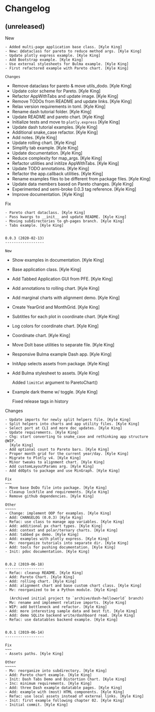 Changelog
=========


(unreleased)
------------

New
~~~
- Added multi-page application base class. [Kyle King]
- New: @dataclass for pareto to reduce method args. [Kyle King]
- Update plotly express example. [Kyle King]
- Add Bootstrap example. [Kyle King]
- Use external stylesheets for Bulma example. [Kyle King]
- First refactored example with Pareto chart. [Kyle King]

Changes
~~~~~~~
- Remove dataclass for pareto & move utils_dodo. [Kyle King]
- Update color scheme for Pareto. [Kyle King]
- Refactor AppWithTabs and update image. [Kyle King]
- Remove TODOs from README and update links. [Kyle King]
- Relax version requirements in toml. [Kyle King]
- Rename dash tutorial folder. [Kyle King]
- Update README and pareto chart. [Kyle King]
- Initialize tests and move to `plotly.express` [Kyle King]
- Update dash tutorial examples. [Kyle King]
- Additional snake_case refactor. [Kyle King]
- Add notes. [Kyle King]
- Update rolling chart. [Kyle King]
- Simplify tab example. [Kyle King]
- Update documentation. [Kyle King]
- Reduce complexity for map_args. [Kyle King]
- Refactor utilities and initilze AppWithTabs. [Kyle King]
- Update TODO annotations. [Kyle King]
- Refactor the app.callback utilities. [Kyle King]
- Rename examples files to be different from package files. [Kyle King]
- Update data members based on Pareto changes. [Kyle King]
- Experimented and semi-broke 0.0.3 tag reference. [Kyle King]
- Improve documentation. [Kyle King]

Fix
~~~
- Pareto chart dataclass. [Kyle King]
- Pass kwargs to __init__ and update README. [Kyle King]
- Moving subdirectories to gh-pages branch. [Kyle King]
- Tabs example. [Kyle King]


0.0.3 (2020-02-13)
------------------

New
~~~
- Show examples in documentation. [Kyle King]
- Base application class. [Kyle King]
- Add Tabbed Application GUI from PFE. [Kyle King]
- Add annotations to rolling chart. [Kyle King]
- Add marginal charts with alignment demo. [Kyle King]
- Create YearGrid and MonthGrid. [Kyle King]
- Subtitles for each plot in coordinate chart. [Kyle King]
- Log colors for coordinate chart. [Kyle King]
- Coordinate chart. [Kyle King]
- Move DoIt base utilities to separate file. [Kyle King]
- Responsive Bulma example Dash app. [Kyle King]
- InitApp selects assets from package. [Kyle King]
- Add Bulma stylesheet to assets. [Kyle King]

  Added `limitCat` argument to ParetoChart()
- Example dark theme w/ toggle. [Kyle King]

  Fixed release tags in history

Changes
~~~~~~~
- Update imports for newly split helpers file. [Kyle King]
- Split helpers into charts and app utility files. [Kyle King]
- Select port at CLI and more doc updates. [Kyle King]
- Update requirements. [Kyle King]
- Chg: start converting to snake_case and rethinking app structure @WIP.
  [Kyle King]
- Add optional count to Pareto bars. [Kyle King]
- Proper month grid for the current year/day. [Kyle King]
- Migrate to Plotly v4. [Kyle King]
- Minor tweaks to alignment chart. [Kyle King]
- Add customLayoutParams arg. [Kyle King]
- Add ddOpts to package and use MinGraph. [Kyle King]

Fix
~~~
- Move base DoDo file into package. [Kyle King]
- Cleanup lockfile and requirements. [Kyle King]
- Remove github dependencies. [Kyle King]

Other
~~~~~
- Change: implement OOP for examples. [Kyle King]
- Add: CHANGELOG (0.0.3) [Kyle King]
- Refac: use class to manage app variables. [Kyle King]
- Add: additional px chart types. [Kyle King]
- Add: context and polar/ternary charts. [Kyle King]
- Add: tabbed px demo. [Kyle King]
- Add: examples with plotly express. [Kyle King]
- Mv: reorganize tutorials into separate dir. [Kyle King]
- Add: tools for pushing documentation. [Kyle King]
- Init: pdoc documentation. [Kyle King]


0.0.2 (2019-06-18)
------------------
- Refac: cleanup README. [Kyle King]
- Add: Pareto Chart. [Kyle King]
- Add: rolling chart. [Kyle King]
- Add: alignment chart and base custom chart class. [Kyle King]
- Mv: reorganized to be a Python module. [Kyle King]

  (Archived initial project to `archive/dash-helloworld` branch)
- Mv: rename and implement relative imports. [Kyle King]
- WIP: add bottleneck and refactor. [Kyle King]
- Add: more interesting sample data and best fit. [Kyle King]
- Add: demo SQLite backend write/dashboard read. [Kyle King]
- Refac: use datatables backend example. [Kyle King]


0.0.1 (2019-06-14)
------------------

Fix
~~~
- Assets paths. [Kyle King]

Other
~~~~~
- Mv: reorganize into subdirectory. [Kyle King]
- Add: Pareto chart example. [Kyle King]
- Init: Dash Tabs Demo and Distortion Chart. [Kyle King]
- Inc: minimum requirements. [Kyle King]
- Add: three Dash example datatable pages. [Kyle King]
- Add: example with (most) HTML components. [Kyle King]
- Refac: use local assets instead of external links. [Kyle King]
- Init: first example following chapter 02. [Kyle King]
- Initial commit. [Kyle King]


